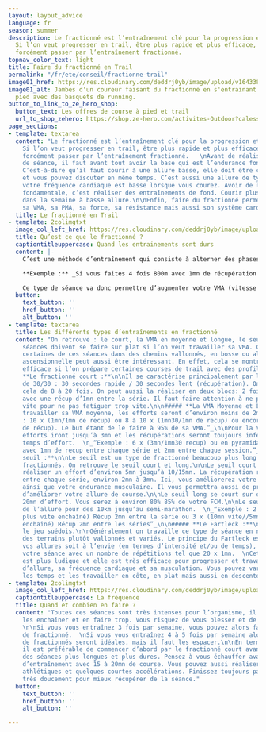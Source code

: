 ```yaml
---
layout: layout_advice
language: fr
season: summer
description: Le fractionné est l’entraînement clé pour la progression et la performance.
  Si l’on veut progresser en trail, être plus rapide et plus efficace, vous devrez
  forcément passer par l’entraînement fractionné.
topnav_color_text: light
title: Faire du fractionné en Trail
permalink: "/fr/ete/conseil/fractionne-trail"
image01_href: https://res.cloudinary.com/deddrj0yb/image/upload/v1643381204/website/Conseil%20/sporlab-XiZ7pRvCzro-unsplash_fuh2hg.jpg
image01_alt: Jambes d'un coureur faisant du fractionné en s'entrainant en course à
  pied avec des basquets de running.
button_to_link_to_ze_hero_shop:
  button_text: Les offres de course à pied et trail
  url_to_shop_zehero: https://shop.ze-hero.com/activites-Outdoor?calessonstype=all&catypegenderlistsummer=all&calessonsactivitytype=Trail&start-date=
page_sections:
- template: textarea
  content: "Le fractionné est l’entraînement clé pour la progression et la performance.
    Si l’on veut progresser en trail, être plus rapide et plus efficace, vous devrez
    forcément passer par l’entraînement fractionné.   \nAvant de réaliser ce type
    de séance, il faut avant tout avoir la base qui est l’endurance fondamentale.
    C’est-à-dire qu’il faut courir à une allure basse, elle doit être confortable
    et vous pouvez discuter en même temps. C’est aussi une allure de type ultra-trail,
    votre fréquence cardiaque est basse lorsque vous courez. Avoir de l’endurance
    fondamentale, c’est réaliser des entraînements de fond. Courir plusieurs fois
    dans la semaine à basse allure.\n\nEnfin, faire du fractionné permet d’améliorer
    sa VMA, sa PMA, sa force, sa résistance mais aussi son système cardio-respiratoire."
  title: Le fractionné en Trail
- template: 2colimgtxt
  image_col_left_href: https://res.cloudinary.com/deddrj0yb/image/upload/v1643381204/website/Conseil%20/malik-skydsgaard-xlubUawuzrE-unsplash_xclglv.jpg
  title: Qu’est ce que le fractionné ?
  captiontitleuppercase: Quand les entrainements sont durs
  content: |-
    C’est une méthode d’entraînement qui consiste à alterner des phases de course rapides, voire très rapides avec des phases de course de récupération où la vitesse sera plus lente. Le but principal est donc de travailler à une allure intense plus longtemps que si vous étiez à une allure continue.

    **Exemple :** _Si vous faites 4 fois 800m avec 1mn de récupération entre les séries, vous les parcourez tous à une allure plus rapide que si vous faisiez 3,2km en continu. On va donc réaliser un effort plus long à une intensité plus élevée._

    Ce type de séance va donc permettre d’augmenter votre VMA (vitesse maximum aérobie). On va alors améliorer les aptitudes aux changements d’allure, la récupération, le système respiratoire ainsi que la résistance de vos muscles.
  button:
    text_button: ''
    href_button: ''
    alt_button: ''
- template: textarea
  title: Les différents types d’entraînements en fractionné
  content: "On retrouve : le court, la VMA en moyenne et longue, le seuil, le Fartleck.\n\nCes
    séances doivent se faire sur plat si l’on veut travailler sa VMA. Cependant, réaliser
    certaines de ces séances dans des chemins vallonnés, en bosse ou alors sur route
    ascensionnelle peut aussi être intéressant. En effet, cela se montre particulièrement
    efficace si l’on prépare certaines courses de trail avec des profils particuliers.\n\n#####
    **Le fractionné court :**\n\nIl se caractérise principalement par la fameuse séance
    de 30/30 : 30 secondes rapide / 30 secondes lent (récupération). On peut répéter
    cela de 8 à 20 fois. On peut aussi la réaliser en deux blocs: 2 fois (8 fois 30/30)
    avec une récup d’1mn entre la série. Il faut faire attention à ne pas partir trop
    vite pour ne pas fatiguer trop vite.\n\n##### **La VMA Moyenne et Longue :**\n\nPour
    travailler sa VMA moyenne, les efforts seront d’environ moins de 2mn.   \n_“ Exemple
    : 10 x (1mn/1mn de recup) ou 8 à 10 x (1mn30/1mn de recup) ou encore 10 x (400m/1mn30
    de récup). Le but étant de le faire à 95% de sa VMA.”_\n\nPour la VMA longue les
    efforts iront jusqu’à 3mn et les récupérations seront toujours inférieures au
    temps d’effort.  \n_“Exemple : 6 x (3mn/1mn30 recup) ou en pyramidal 4 x (1mn/2mn/3mn)
    avec 1mn de recup entre chaque série et 2mn entre chaque session.”_\n\n##### **Le
    seuil :**\n\nLe seuil est un type de fractionné beaucoup plus long que les autres
    fractionnés. On retrouve le seuil court et long.\n\nLe seuil court consiste à
    réaliser un effort d’environ 5mn jusqu’à 10/15mn. La récupération reste courte
    entre chaque série, environ 2mn à 3mn. Ici, vous améliorerez votre fréquence cardiaque
    ainsi que votre endurance musculaire. Il vous permettra aussi de progresser et
    d’améliorer votre allure de course.\n\nLe seuil long se court sur des temps de
    20mn d’effort. Vous serez à environ 80% 85% de votre FCM.\n\nLe seuil est représentatif
    de l’allure pour des 10km jusqu’au semi-marathon.  \n_“Exemple : 2 x (10mn vite/10mn
    plus vite enchaîné) Récup 2mn entre la série ou 3 x (10mn vite//5mn très vite
    enchaîné) Récup 2mn entre les séries”_\n\n##### **Le Fartleck :**\n\nOn l’appelle
    le jeu suédois.\n\nGénéralement on travaille ce type de séance en nature, sur
    des terrains plutôt vallonnés et variés. Le principe du Fartleck est de varier
    vos allures soit à l’envie (en termes d’intensité et/ou de temps), soit en codifiant
    votre séance avec un nombre de répétitions tel que 20 x 1mn.  \nCette méthode
    est plus ludique et elle est très efficace pour progresser et travailler les variations
    d’allure, sa fréquence cardiaque et sa musculation. Vous pouvez varier les allures,
    les temps et les travailler en côte, en plat mais aussi en descente."
- template: 2colimgtxt
  image_col_left_href: https://res.cloudinary.com/deddrj0yb/image/upload/v1643381204/website/Conseil%20/brian-erickson-ukqBUIYk6zM-unsplash_q2kml8.jpg
  captiontitleuppercase: La fréquence
  title: Quand et combien en faire ?
  content: "Toutes ces séances sont très intenses pour l’organisme, il ne faut pas
    les enchaîner et en faire trop. Vous risquez de vous blesser et de vous fatiguer.
    \n\nSi vous vous entraînez 3 fois par semaine, vous pouvez alors faire une séance
    de fractionné.  \nSi vous vous entraînez 4 à 5 fois par semaine alors 2 séances
    de fractionnés seront idéales, mais il faut les espacer.\n\nEn termes de préparation,
    il est préférable de commencer d’abord par le fractionné court avant de réaliser
    des séances plus longues et plus dures. Pensez à vous échauffer avant chaque session
    d’entraînement avec 15 à 20mn de course. Vous pouvez aussi réaliser des gammes
    athlétiques et quelques courtes accélérations. Finissez toujours par 10mn de course
    très doucement pour mieux récupérer de la séance."
  button:
    text_button: ''
    href_button: ''
    alt_button: ''

---
```

